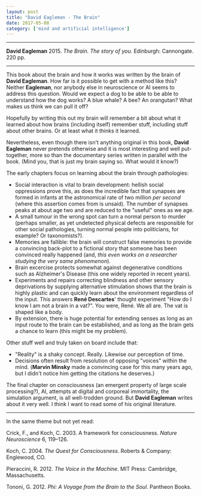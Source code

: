 ```yaml
---
layout: post
title: "David Eagleman - The Brain"
date: 2017-05-08
category: ['mind and artificial intelligence']
---
```


***
<b>David Eagleman</b> 2015. _The Brain. The story of you._ Edinburgh: Cannongate. 220 pp.

***

This book about the brain and how it works was written by the brain of **David Eagleman**.  How far is it possible to get with a method like this?  Neither **Eagleman**, nor anybody else in neuroscience or AI seems to address this question.  Would we expect a dog to be able to be able to understand how the dog works?  A blue whale?  A bee?  An orangutan?  What makes us think we can pull it off? 

Hopefully by writing this out my brain will remember a bit about what it learned about how brains (including itself) remember stuff, including stuff about other brains.  Or at least what it thinks it learned. 

Nevertheless, even though there isn't anything original in this book,  **David Eagleman** never pretends otherwise and it is most interesting and well put-together, more so than the documentary series written in parallel with the book.  (Mind you, that is just my brain saying so.  What would it know?)  

The early chapters focus on learning about the brain through pathologies: 
* Social interaction is vital to brain development: hellish social oppressions prove this, as does the incredible fact that synapses are formed in infants at the astronomical rate of two million _per second_ (where this assertion comes from is unsaid).  The number of synapses peaks at about age two and are reduced to the "useful" ones as we age.
* A small tumour in the wrong spot can turn a normal person to murder (perhaps smaller, as yet undetected physical defects are responsible for other social pathologies, turning normal people into politicians, for example?  Or taxonomists?).  
* Memories are fallible: the brain will construct false memories to provide a convincing back-plot to a fictional story that someone has been convinced really happened (and, _this even works on a researcher studying the very same phenomenon_). 
* Brain excercise protects somewhat against degenerative conditions such as Alzheimer's Disease (this one widely reported in recent years). 
* Experiments and repairs correcting blindness and other sensory deprivations by supplying alternative stimulation shows that the brain is highly plastic and can quickly learn about the environment regardless of the input. This answers **René Descartes**' thought experiment "How do I know I am not a brain in a vat?".  You were, René.  We all are.  The vat is shaped like a body. 
* By extension, there is huge potential for extending senses as long as an input route to the brain can be established, and as long as the brain gets a chance to learn (this might be my problem).

Other stuff well and truly taken on board include that: 
* "Reality" is a shaky concept.  Really.  Likewise our perception of time.
* Decisions often result from resolution of opposing "voices" within the mind.  (**Marvin Minsky** made a convincing case for this many years ago, but I didn't notice him getting the citations he deserves.)

The final chapter on consciousness (an emergent property of large scale processing?), AI, attempts at digital and corporeal immortality, the simulation argument, is all well-trodden ground.  But **David Eagleman** writes about it very well. I think I want to read some of his original literature.

---
In the same theme but not yet read:

Crick, F., and Koch, C. 2003. A framework for consciousness. _Nature Neuroscience_ 6, 119–126.

Koch, C. 2004. _The Quest for Consciousness_. Roberts & Company: Englewood, CO.

Pieraccini, R. 2012. _The Voice in the Machine_. MIT Press: Cambridge, Massachusetts.

Tononi, G. 2012. _Phi: A Voyage from the Brain to the Soul_. Pantheon Books.

